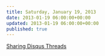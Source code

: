 ```yaml
---
title: Saturday, January 19, 2013
date: 2013-01-19 06:00:00+00:00
updated: 2013-01-19 06:00:00+00:00
published: true
---
```


[Sharing Disqus Threads](/sharing-disqus-threads/)

